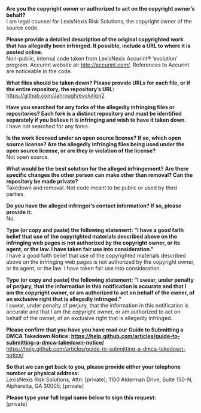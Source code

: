 **Are you the copyright owner or authorized to act on the copyright owner’s behalf?**   
I am legal counsel for LexisNexis Risk Solutions, the copyright owner of the source code.

**Please provide a detailed description of the original copyrighted work that has allegedly been infringed. If possible, include a URL to where it is posted online.**   
Non-public, internal code taken from LexisNexis Accurint® ‘evolution’ program.  Accurint website at: http://accurint.com/.  References to Accurint are noticeable in the code.

**What files should be taken down? Please provide URLs for each file, or if the entire repository, the repository’s URL:**   
https://github.com/Jahrough/evolution2

**Have you searched for any forks of the allegedly infringing files or repositories? Each fork is a distinct repository and must be identified separately if you believe it is infringing and wish to have it taken down.**   
I have not searched for any forks.

**Is the work licensed under an open source license? If so, which open source license? Are the allegedly infringing files being used under the open source license, or are they in violation of the license?**   
Not open source.

**What would be the best solution for the alleged infringement? Are there specific changes the other person can make other than removal? Can the repository be made private?**   
Takedown and removal. Not code meant to be public or used by third parties.

**Do you have the alleged infringer’s contact information? If so, please provide it:**   
No.

**Type (or copy and paste) the following statement: "I have a good faith belief that use of the copyrighted materials described above on the infringing web pages is not authorized by the copyright owner, or its agent, or the law. I have taken fair use into consideration."**   
I have a good faith belief that use of the copyrighted materials described above on the infringing web pages is not authorized by the copyright owner, or its agent, or the law. I have taken fair use into consideration.

**Type (or copy and paste) the following statement: "I swear, under penalty of perjury, that the information in this notification is accurate and that I am the copyright owner, or am authorized to act on behalf of the owner, of an exclusive right that is allegedly infringed."**   
I swear, under penalty of perjury, that the information in this notification is accurate and that I am the copyright owner, or am authorized to act on behalf of the owner, of an exclusive right that is allegedly infringed.

**Please confirm that you have you have read our Guide to Submitting a DMCA Takedown Notice: https://help.github.com/articles/guide-to-submitting-a-dmca-takedown-notice/**   
https://help.github.com/articles/guide-to-submitting-a-dmca-takedown-notice/

**So that we can get back to you, please provide either your telephone number or physical address:**   
LexisNexis Risk Solutions, Attn: [private]; 1100 Alderman Drive, Suite 150-N, Alpharetta, GA 30005; [private]  

**Please type your full legal name below to sign this request:**   
[private]  

